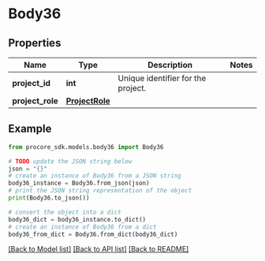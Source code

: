# Body36


## Properties

Name | Type | Description | Notes
------------ | ------------- | ------------- | -------------
**project_id** | **int** | Unique identifier for the project. | 
**project_role** | [**ProjectRole**](ProjectRole.md) |  | 

## Example

```python
from procore_sdk.models.body36 import Body36

# TODO update the JSON string below
json = "{}"
# create an instance of Body36 from a JSON string
body36_instance = Body36.from_json(json)
# print the JSON string representation of the object
print(Body36.to_json())

# convert the object into a dict
body36_dict = body36_instance.to_dict()
# create an instance of Body36 from a dict
body36_from_dict = Body36.from_dict(body36_dict)
```
[[Back to Model list]](../README.md#documentation-for-models) [[Back to API list]](../README.md#documentation-for-api-endpoints) [[Back to README]](../README.md)


